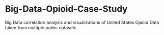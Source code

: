 # Big-Data-Opioid-Case-Study
Big Data correlation analysis and visualizations of United States Opioid Data taken from multiple public datasets.
